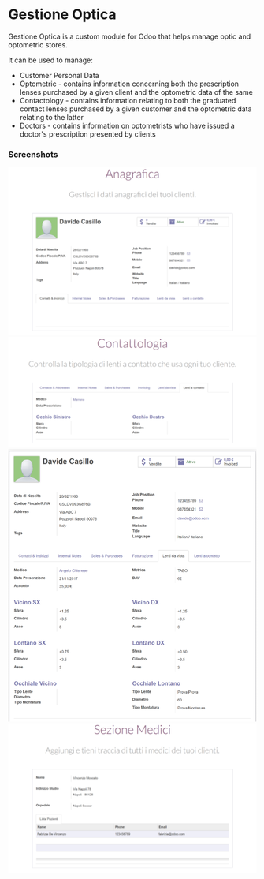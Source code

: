 # Gestione Optica
Gestione Optica is a custom module for Odoo that helps manage optic and optometric stores.

It can be used to manage:
* Customer Personal Data
* Optometric - contains information concerning both the prescription lenses purchased by a given client and the optometric data of the same
* Contactology - contains information relating to both the graduated contact lenses purchased by a given customer and the optometric data relating to the latter
* Doctors - contains information on optometrists who have issued a doctor's prescription presented by clients

### Screenshots
<img src="/images/okanagraficaOptica.png" alt="Gestione Optica Anagrafica" style="max-width:100%;">

<img src="/images/okcontattologiaOptica.png" alt="Gestione Optica Contattologia" style="max-width:100%;">

<img src="/images/oklenti da vista.png" alt="Gestione Optica Vista" style="max-width:100%;">

<img src="/images/okmediciOptica.png" alt="Gestione Optica Medici" style="max-width:100%;">

